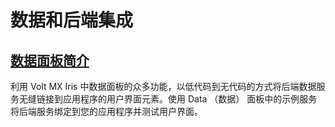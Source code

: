 # 数据和后端集成
## [数据面板简介](./IntroductionDataPanel.md)
利用 Volt MX Iris 中数据面板的众多功能，以低代码到无代码的方式将后端数据服务无缝链接到应用程序的用户界面元素。使用 Data （数据） 面板中的示例服务将后端服务绑定到您的应用程序并测试用户界面。